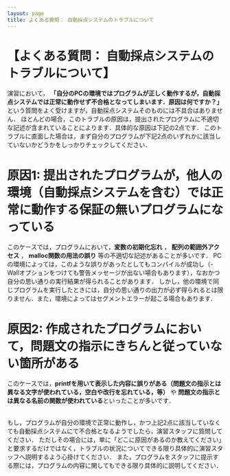 ```yaml
---
layout: page
title: よくある質問： 自動採点システムのトラブルについて
---
```


# 【よくある質問： 自動採点システムのトラブルについて】

演習において，
**「自分のPCの環境ではプログラムが正しく動作するが，自動採点システムでは正常に動作せず不合格となってしまいます．原因は何ですか？」**
という質問をよく受けますが，自動採点システムそのものには不具合はありません．
ほとんどの場合，このトラブルの原因は，提出されたプログラムに不適切な記述が含まれていることによります．具体的な原因は下記の2点です．
このトラブルに直面した場合は，まず自分のプログラムが下記2点のいずれかに該当していないかどうかをしっかりチェックしてください．

# 原因1: 提出されたプログラムが，他人の環境（自動採点システムを含む）では正常に動作する保証の無いプログラムになっている
  このケースでは，プログラムにおいて，**変数の初期化忘れ**
  ，
  **配列の範囲外アクセス**
  ，
  **malloc関数の用法の誤り**
  等の不適切な記述があることが多いです．
  PCの環境によっては，このような誤りがあったとしてもコンパイルが成功し（-Wallオプションをつけても警告メッセージが出ない場合もあります），なおかつ自分の思い通りの実行結果が得られることがあります．
  しかし，他の環境で同じプログラムを実行したときには，自分の思い通りの出力が必ず得られるとは限りません．また，環境によってはセグメントエラーが起こる場合もあります．

# 原因2: 作成されたプログラムにおいて，問題文の指示にきちんと従っていない箇所がある
  このケースでは，**printfを用いて表示した内容に誤りがある（問題文の指示とは異なる文字が使われている，空白や改行を忘れている，等）**
  や
  **問題文の指示とは異なる名前の関数が使われている**といったことが多いです．


<br>
もし，プログラムが自分の環境で正常に動作し，かつ上記2点に該当していなくても自動採点システムにて不合格となるようでしたら，演習スタッフに質問してください．
ただしその場合には，単に「どこに原因があるのか教えてください」と要求するだけではなく，トラブルの状況についてできる限り具体的に演習スタッフへ説明するよう心掛けてください．
また，プログラムをスタッフに提示する際には，プログラムの内容に関してもできる限り具体的に説明してください．
